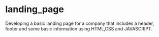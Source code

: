 # landing_page
Developing a basic landing page for a company that includes a header, footer and some basic information  using HTML,CSS and JAVASCRIPT.
